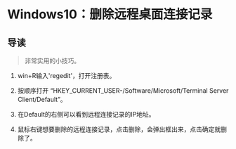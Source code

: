 # Windows10：删除远程桌面连接记录

## 导读

> 非常实用的小技巧。

1. win+R输入'regedit'，打开注册表。

2. 按顺序打开 “HKEY_CURRENT_USER-/Software/Microsoft/Terminal Server Client/Default”。

3. 在Default的右侧可以看到远程连接记录的IP地址。

4. 鼠标右键想要删除的远程连接记录，点击删除，会弹出框出来，点击确定就删除了。
